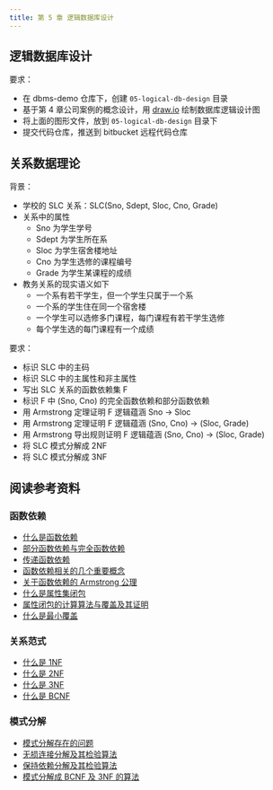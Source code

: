 ```yaml
---
title: 第 5 章 逻辑数据库设计
---
```


## 逻辑数据库设计

要求：

- 在 dbms-demo 仓库下，创建 `05-logical-db-design` 目录
- 基于第 4 章公司案例的概念设计，用 [draw.io][draw_io_url] 绘制数据库逻辑设计图
- 将上面的图形文件，放到 `05-logical-db-design` 目录下
- 提交代码仓库，推送到 bitbucket 远程代码仓库

## 关系数据理论

背景：

- 学校的 SLC 关系：SLC(Sno, Sdept, Sloc, Cno, Grade)
- 关系中的属性
  - Sno 为学生学号
  - Sdept 为学生所在系
  - Sloc 为学生宿舍楼地址
  - Cno 为学生选修的课程编号
  - Grade 为学生某课程的成绩
- 教务关系的现实语义如下
  - 一个系有若干学生，但一个学生只属于一个系
  - 一个系的学生住在同一个宿舍楼
  - 一个学生可以选修多门课程，每门课程有若干学生选修
  - 每个学生选的每门课程有一个成绩

要求：

- 标识 SLC 中的主码
- 标识 SLC 中的主属性和非主属性
- 写出 SLC 关系的函数依赖集 F
- 标识 F 中 (Sno, Cno) 的完全函数依赖和部分函数依赖
- 用 Armstrong 定理证明 F 逻辑蕴涵 Sno -> Sloc
- 用 Armstrong 定理证明 F 逻辑蕴涵 (Sno, Cno) -> (Sloc, Grade)
- 用 Armstrong 导出规则证明 F 逻辑蕴涵 (Sno, Cno) -> (Sloc, Grade)
- 将 SLC 模式分解成 2NF
- 将 SLC 模式分解成 3NF

## 阅读参考资料

### 函数依赖

- [什么是函数依赖](https://www.bilibili.com/video/BV1PJ411F78b?p=149)
- [部分函数依赖与完全函数依赖](https://www.bilibili.com/video/BV1PJ411F78b?p=150)
- [传递函数依赖](https://www.bilibili.com/video/BV1PJ411F78b?p=151)
- [函数依赖相关的几个重要概念](https://www.bilibili.com/video/BV1PJ411F78b?p=152)
- [关于函数依赖的 Armstrong 公理](https://www.bilibili.com/video/BV1PJ411F78b?p=153)
- [什么是属性集闭包](https://www.bilibili.com/video/BV1PJ411F78b?p=154)
- [属性闭包的计算算法与覆盖及其证明](https://www.bilibili.com/video/BV1PJ411F78b?p=155)
- [什么是最小覆盖](https://www.bilibili.com/video/BV1PJ411F78b?p=156)

### 关系范式

- [什么是 1NF](https://www.bilibili.com/video/BV1PJ411F78b?p=159)
- [什么是 2NF](https://www.bilibili.com/video/BV1PJ411F78b?p=160)
- [什么是 3NF](https://www.bilibili.com/video/BV1PJ411F78b?p=161)
- [什么是 BCNF](https://www.bilibili.com/video/BV1PJ411F78b?p=162)

### 模式分解

- [模式分解存在的问题](https://www.bilibili.com/video/BV1PJ411F78b?p=167)
- [无损连接分解及其检验算法](https://www.bilibili.com/video/BV1PJ411F78b?p=168)
- [保持依赖分解及其检验算法](https://www.bilibili.com/video/BV1PJ411F78b?p=169)
- [模式分解成 BCNF 及 3NF 的算法](https://www.bilibili.com/video/BV1PJ411F78b?p=170)

<!-- url link -->
[draw_io_url]: https://draw.io

